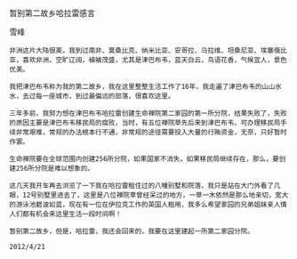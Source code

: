 暂别第二故乡哈拉雷感言

雪峰


    非洲这片大陆很美，我到过南非、莫桑比克、纳米比亚、安哥拉、马拉维、坦桑尼亚、埃塞俄比亚，喜欢非洲，空旷辽阔，植被茂盛，尤其是津巴布韦，蓝天白云，鸟语花香，气候宜人，景色优美。

    我把津巴布韦称为我的第二故乡，我在这里整整生活工作了16年，我走遍了津巴布韦的山山水水，去过每一座城市，到过最偏远的部落，很喜欢这里。

    三年多前，我努力想在津巴布韦哈拉雷创建生命禅院第二家园的第一所分院，结果失败了，失败的原因主要是津巴布韦移民局的腐败，当时，有五位禅院草先后来到津巴布韦，可办理移民局手续非常艰难，常规的办法根本行不通，非常规的途径需要投入大量的行贿资金，无奈，只好暂时作罢。

    生命禅院要在全球范围内创建256所分院，如果国家不消失，如果移民局继续存在，那么，要创建256所分院是难以想象的。

    这几天我开车再去浏览了一下我在哈拉雷租住过的八幢别墅和院落，我只是站在大门外看了几眼，12号别墅里进去了，这里是八位禅院草曾经呆过的地方，一草一木依然是那么地亲切，宽大的游泳池碧波如蓝，现在有一位在伊拉克工作的英国人租用，我多么希望家园的兄弟姐妹亲人情人们都有机会来这里生活一段时间啊！

    暂别第二故乡，但是，哈拉雷，我还会回来的，我要在这里建起一所第二家园分院。

    2012/4/21



